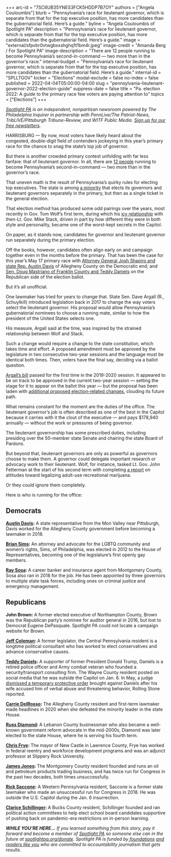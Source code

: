 +++
arc-id = "7SC6UB35YNES3FCK5HDDP7B7OY"
authors = ["Angela Couloumbis"]
blurb = "Pennsylvania’s race for lieutenant governor, which is separate from that for the top executive position, has more candidates than the gubernatorial field. Here’s a guide."
byline = "Angela Couloumbis of Spotlight PA"
description = "Pennsylvania’s race for lieutenant governor, which is separate from that for the top executive position, has more candidates than the gubernatorial field. Here’s a guide."
image = "external/sfpvbr0vtwgbxxshghq1t1bm4r.jpeg"
image-credit = "Amanda Berg / For Spotlight PA"
image-description = "There are 12 people running to become Pennsylvania’s second-in-command — two more than in the governor’s race."
internal-budget = "Pennsylvania’s race for lieutenant governor, which is separate from that for the top executive position, has more candidates than the gubernatorial field. Here’s a guide."
internal-id = "SPLLTGOV"
kicker = "Elections"
modal-exclude = false
no-index = false
published = 2022-04-04T05:00:00-04:00
slug = "pennsylvania-lieutenant-governor-2022-election-guide"
suppress-date = false
title = "Pa. election 2022: A guide to the primary race few voters are paying attention to"
topics = ["Elections"]
+++

<a href="https://www.spotlightpa.org/"><i>Spotlight PA</i></a><i> is an independent, nonpartisan newsroom powered by The Philadelphia Inquirer in partnership with PennLive/The Patriot-News, TribLIVE/Pittsburgh Tribune-Review, and WITF Public Media. </i><a href="https://www.spotlightpa.org/newsletters"><i>Sign up for our free newsletters</i></a><i>.</i>

HARRISBURG — By now, most voters have likely heard about the congested, double-digit field of contenders jockeying in this year’s primary race for the chance to snag the state’s top job of governor.

But there is another crowded primary contest unfolding with far less fanfare: that of lieutenant governor. In all, there are <a href="https://www.pavoterservices.pa.gov/ElectionInfo/FooterLinkReport.aspx?ID=1120">12 people</a> running to become Pennsylvania’s second-in-command — two more than in the governor’s race.

That uneven math is the result of Pennsylvania’s quirky rules for electing top executives. The state is among <a href="https://nlga.us/research/methods-of-election/">a minority</a> that elects its governors and lieutenant governors separately in the primary, but then as a single ticket in the general election.

<script src="https://www.spotlightpa.org/embed.js" async></script><div data-spl-embed-version="1" data-spl-src="https://www.spotlightpa.org/embeds/newsletter/"></div>

That election method has produced some odd pairings over the years, most recently in Gov. Tom Wolf’s first term, during which his <a href="https://www.inquirer.com/philly/news/politics/state/Mike-Stack-Wolf-feud-politics-Couloumbis.html">icy relationship</a> with then-Lt. Gov. Mike Stack, driven in part by how different they were in both style and personality, became one of the worst-kept secrets in the Capitol.

On paper, as it stands now, candidates for governor and lieutenant governor run separately during the primary election.

Off the books, however, candidates often align early on and campaign together even in the months before the primary. That has been the case for this year’s May 17 primary race with <a href="https://www.inquirer.com/news/josh-shapiro-austin-davis-governor-pa-20220104.html">Attorney General Josh Shapiro and state Rep. Austin Davis</a> of Allegheny County on the Democratic end; and <a href="https://www.pennlive.com/news/2022/01/mastriano-endorses-fellow-army-veteran-as-his-choice-for-pa-lieutenant-governor.html">Sen. Doug Mastriano of Franklin County and Teddy Daniels</a> on the Republican side of the election ballot.

But it’s all unofficial.

One lawmaker has tried for years to change that. State Sen. Dave Argall (R., Schuylkill) introduced legislation back in 2017 to change the way voters select the lieutenant governor. His proposal would allow Pennsylvania’s gubernatorial nominees to choose a running mate, similar to how the president of the United States selects one.

His measure, Argall said at the time, was inspired by the strained relationship between Wolf and Stack.

Such a change would require a change to the state constitution, which takes time and effort. A proposed amendment must be approved by the legislature in two consecutive two-year sessions and the language must be identical both times. Then, voters have the final say, deciding via a ballot question.

<a href="https://www.legis.state.pa.us/cfdocs/billinfo/BillInfo.cfm?syear=2019&sind=0&body=S&type=B&bn=133">Argall’s bill</a> passed for the first time in the 2019-2020 session. It appeared to be on track to be approved in the current two-year session — setting the stage for it to appear on the ballot this year — but the proposal has been laden with <a href="https://www.spotlightpa.org/news/2022/01/pennsylvania-constitutional-amendments-voters-id-regulations/">additional proposed election-related changes</a>, clouding its future path.

<script src="https://www.spotlightpa.org/embed.js" async></script><div data-spl-embed-version="1" data-spl-src="https://www.spotlightpa.org/embeds/donate/"></div>

What remains constant for the moment are the duties of the office. The lieutenant governor’s job is often described as one of the best in the Capitol because it carries with it the clout of the executive — and pays $178,940 annually — without the work or pressures of being governor.

The lieutenant governorship has some prescribed duties, including presiding over the 50-member state Senate and chairing the state Board of Pardons.

But beyond that, lieutenant governors are only as powerful as governors choose to make them. A governor could delegate important research or advocacy work to their lieutenant. Wolf, for instance, tasked Lt. Gov. John Fetterman at the start of his second term with completing <a href="https://web.archive.org/web/20230117013658/https://www.governor.pa.gov/newsroom/gov-wolf-lt-gov-fetterman-announce-report-next-steps-after-adult-use-recreational-marijuana-tour/">a report</a> on attitudes toward legalizing adult-use recreational marijuana.

Or they could ignore them completely.

Here is who is running for the office:

## Democrats

<a href="https://joshshapiro.org/austin/"><b>Austin Davis</b></a><b>:</b> A state representative from the Mon Valley near Pittsburgh, Davis worked for the Allegheny County government before becoming a lawmaker in 2018.

<a href="https://sims4pa.com/"><b>Brian Sims</b></a><b>: </b>An attorney and advocate for the LGBTQ community and women’s rights, Sims, of Philadelphia, was elected in 2012 to the House of Representatives, becoming one of the legislature’s first openly gay members.

<a href="https://raysosaltgov2022.com/"><b>Ray Sosa</b></a><b>: </b>A career banker and insurance agent from Montgomery County, Sosa also ran in 2018 for the job. He has been appointed by three governors to multiple state task forces, including ones on criminal justice and emergency management.

<script src="https://www.spotlightpa.org/embed.js" async></script><div data-spl-embed-version="1" data-spl-src="https://www.spotlightpa.org/embeds/tips/?flag_text=ELECTION%202022&tip_text=Spotlight%20PA%20is%20covering%20Pennsylvania's%202022%20gubernatorial%20and%20legislative%20elections%20%E2%80%94%20and%20we%20want%20you%20to%20help%20shape%20our%20stories.%20%3Cb%3ETell%20us%20what%20you%20want%20to%20know%20about%20those%20races%2C%20and%20send%20us%20any%20questions%20you%20have%20about%20the%20voting%20system.%3C%2Fb%3E%20Use%20the%20form%20below%20to%20reach%20our%20election%20team.&form_name=elections-embed"></div>

## Republicans

<b>John Brown: </b>A former elected executive of Northampton County, Brown was the Republican party’s nominee for auditor general in 2016, but lost to Democrat Eugene DePasquale. Spotlight PA could not locate a campaign website for Brown.

<a href="https://colemanforpa.com/"><b>Jeff Coleman</b></a><b>: </b>A former legislator, the Central Pennsylvania resident is a longtime political consultant who has worked to elect conservatives and advance conservative causes.

<a href="https://web.archive.org/web/20220929001904/https://teddydanielspa.com/"><b>Teddy Daniels</b></a><b>:</b> A supporter of former President Donald Trump, Daniels is a retired police officer and Army combat veteran who founded a security/transport consulting firm. The Wayne County resident posted on social media that he was outside the Capitol on Jan. 6. In May, a judge <a href="https://www.rollingstone.com/politics/politics-features/teddy-daniels-pennsylvania-domestic-abuse-1343762/" target="_blank">dismissed a temporary protective order</a> brought against Daniels after his wife accused him of verbal abuse and threatening behavior, Rolling Stone reported. 

<a href="https://carrieforpa.com/"><b>Carrie DelRosso</b></a><b>: </b>The Allegheny County resident and first-term lawmaker made headlines in 2020 when she defeated the minority leader in the state House.

<a href="http://russdiamond.vote/ci211230.php"><b>Russ Diamond</b></a><b>: </b>A Lebanon County businessman who also became a well-known government reform advocate in the mid-2000s, Diamond was later elected to the state House, where he is serving his fourth term.

<a href="https://web.archive.org/web/20220516121505/https://citizensforchrisfrye.com/"><b>Chris Frye</b></a><b>: </b>The mayor of New Castle in Lawrence County, Frye has worked in federal reentry and workforce development programs and was an adjunct professor at Slippery Rock University.

<a href="https://web.archive.org/web/20220601051348/https://jonesforltgovernorpa.com/"><b>James Jones</b></a><b>: </b>The Montgomery County resident founded and runs an oil and petroleum products trading business, and has twice run for Congress in the past two decades, both times unsuccessfully.

<a href="https://www.rickforlg.com/"><b>Rick Saccone</b></a><b>:</b> A Western Pennsylvania resident, Saccone is a former state lawmaker who made an unsuccessful run for Congress in 2018. He was outside the U.S. Capitol during the Jan. 6 insurrection.

<a href="https://web.archive.org/web/20220517091623/https://www.clariceforpa.com/"><b>Clarice Schillinger</b></a><b>: </b>A Bucks County resident, Schillinger founded and ran political action committees to help elect school board candidates supportive of pushing back on pandemic-era restrictions on in-person learning.

<i><b>WHILE YOU’RE HERE...</b></i><i> If you learned something from this story, pay it forward and become a member of </i><a href="https://www.spotlightpa.org/"><i>Spotlight PA</i></a><i> so someone else can in the future at </i><a href="http://spotlightpa.org/donate"><i>spotlightpa.org/donate</i></a><i>. Spotlight PA is funded by</i><a href="https://www.spotlightpa.org/support"><i> foundations</i></a><i> </i><a href="https://www.spotlightpa.org/support"><i>and readers like you</i></a><i> who are committed to accountability journalism that gets results.</i>
